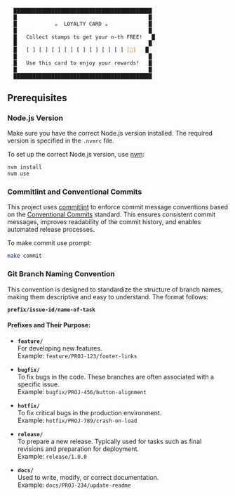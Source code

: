 ```sh
  ████████████████████████████████████████████
  █                                          █
  █            ☕  LOYALTY CARD ☕             █
  █                                          █
  █   Collect stamps to get your n-th FREE!   █
  █                                          █
  █   [ ] [ ] [ ] [ ] [ ] [ ] [ ] [ ] [🎉]   █
  █                                          █
  █   Use this card to enjoy your rewards!   █
  █                                          █
  ████████████████████████████████████████████
```


## Prerequisites

### Node.js Version
Make sure you have the correct Node.js version installed. The required version is specified in the `.nvmrc` file.

To set up the correct Node.js version, use [nvm](https://github.com/nvm-sh/nvm):
```bash
nvm install
nvm use
```

### Commitlint and Conventional Commits

This project uses [commitlint](https://commitlint.js.org/) to enforce commit message conventions based on the [Conventional Commits](https://www.conventionalcommits.org/en/v1.0.0/) standard. This ensures consistent commit messages, improves readability of the commit history, and enables automated release processes.

To make commit use prompt:
```bash
make commit
```

### Git Branch Naming Convention

This convention is designed to standardize the structure of branch names, making them descriptive and easy to understand. The format follows:

**`prefix/issue-id/name-of-task`**

#### Prefixes and Their Purpose:

- **`feature/`**  
  For developing new features.  
  Example: `feature/PROJ-123/footer-links`

- **`bugfix/`**  
  To fix bugs in the code. These branches are often associated with a specific issue.  
  Example: `bugfix/PROJ-456/button-alignment`

- **`hotfix/`**  
  To fix critical bugs in the production environment.  
  Example: `hotfix/PROJ-789/crash-on-load`

- **`release/`**  
  To prepare a new release. Typically used for tasks such as final revisions and preparation for deployment.  
  Example: `release/1.0.0`

- **`docs/`**  
  Used to write, modify, or correct documentation.  
  Example: `docs/PROJ-234/update-readme`
